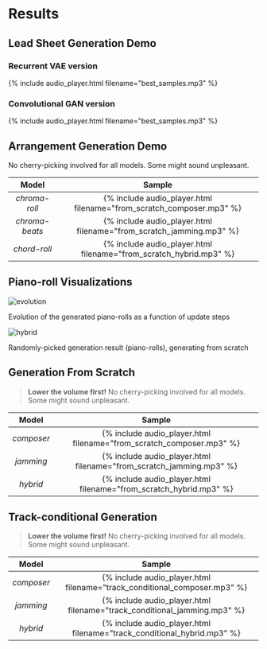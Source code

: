 # Results

## Lead Sheet Generation Demo
### Recurrent VAE version
{% include audio_player.html filename="best_samples.mp3" %}
### Convolutional GAN version
{% include audio_player.html filename="best_samples.mp3" %}

## Arrangement Generation Demo
No cherry-picking involved for all models. Some might sound unpleasant.

| Model          | Sample |
|:--------------:|:------:|
| *chroma-roll*  | {% include audio_player.html filename="from_scratch_composer.mp3" %} |
| *chroma-beats* | {% include audio_player.html filename="from_scratch_jamming.mp3" %} |
| *chord-roll*   | {% include audio_player.html filename="from_scratch_hybrid.mp3" %} |


## Piano-roll Visualizations

![evolution](figs/evolution.png)
<p class="caption">Evolution of the generated piano-rolls as a function of update steps</p>

![hybrid](figs/hybrid.png)
<p class="caption">Randomly-picked generation result (piano-rolls), generating from scratch</p>

## Generation From Scratch

> **Lower the volume first!**
No cherry-picking involved for all models. Some might sound unpleasant.

| Model      | Sample |
|:----------:|:------:|
| *composer* | {% include audio_player.html filename="from_scratch_composer.mp3" %} |
| *jamming*  | {% include audio_player.html filename="from_scratch_jamming.mp3" %} |
| *hybrid*   | {% include audio_player.html filename="from_scratch_hybrid.mp3" %} |

## Track-conditional Generation

> **Lower the volume first!**
No cherry-picking involved for all models. Some might sound unpleasant.

| Model      | Sample |
|:----------:|:------:|
| *composer* | {% include audio_player.html filename="track_conditional_composer.mp3" %} |
| *jamming*  | {% include audio_player.html filename="track_conditional_jamming.mp3" %} |
| *hybrid*   | {% include audio_player.html filename="track_conditional_hybrid.mp3" %} |

